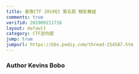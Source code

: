 ```yaml
---
title: 看雪CTF 2019Q3 第五题 魅影舞姬
comments: true
verifid: 201909211716
layout: default
category: CTF逆向题
jump: true
jumpurl: https://bbs.pediy.com/thread-254587.htm
---
```


### Author Kevins Bobo

